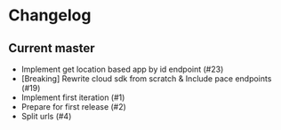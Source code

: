 # Changelog

## Current master

- Implement get location based app by id endpoint (#23)
- [Breaking] Rewrite cloud sdk from scratch & Include pace endpoints (#19)
- Implement first iteration (#1)
- Prepare for first release (#2)
- Split urls (#4)
